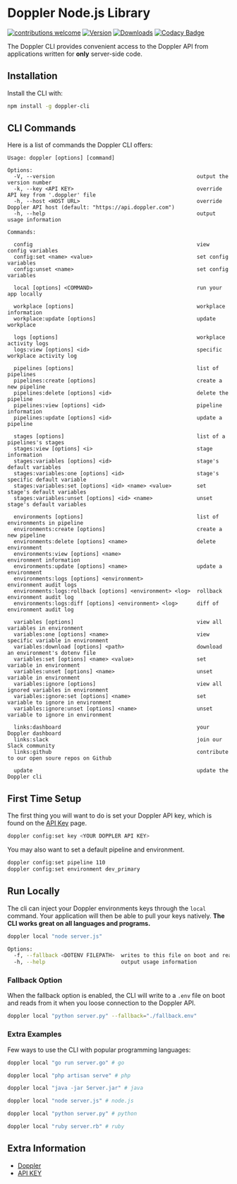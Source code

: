 # Doppler Node.js Library

[![contributions welcome](https://img.shields.io/badge/contributions-welcome-brightgreen.svg?style=flat)](https://github.com/DopplerHQ/cli)
[![Version](https://img.shields.io/npm/v/doppler-cli.svg)](https://www.npmjs.org/package/doppler-cli)
[![Downloads](https://img.shields.io/npm/dm/doppler-cli.svg)](https://www.npmjs.com/package/doppler-cli)
[![Codacy Badge](https://api.codacy.com/project/badge/Grade/fe58518fd26a49aaaf218a6d6838e5af)](https://www.codacy.com/app/Doppler/cli?utm_source=github.com&amp;utm_medium=referral&amp;utm_content=DopplerHQ/cli&amp;utm_campaign=Badge_Grade)

The Doppler CLI provides convenient access to the Doppler API from
applications written for **only** server-side code.

## Installation

Install the CLI with:

``` bash
npm install -g doppler-cli
```

## CLI Commands

Here is a list of commands the Doppler CLI offers:

```
Usage: doppler [options] [command]

Options:
  -V, --version                                             output the version number
  -k, --key <API KEY>                                       override API key from '.doppler' file
  -h, --host <HOST URL>                                     override Doppler API host (default: "https://api.doppler.com")
  -h, --help                                                output usage information

Commands:
  
  config                                                    view config variables
  config:set <name> <value>                                 set config variables
  config:unset <name>                                       set config variables
  
  local [options] <COMMAND>                                 run your app locally
  
  workplace [options]                                       workplace information
  workplace:update [options]                                update workplace
  
  logs [options]                                            workplace activity logs
  logs:view [options] <id>                                  specific workplace activity log
  
  pipelines [options]                                       list of pipelines
  pipelines:create [options]                                create a new pipeline
  pipelines:delete [options] <id>                           delete the pipeline
  pipelines:view [options] <id>                             pipeline information
  pipelines:update [options] <id>                           update a pipeline
  
  stages [options]                                          list of a pipelines's stages
  stages:view [options] <i>                                 stage information
  stages:variables [options] <id>                           stage's default variables
  stages:variables:one [options] <id>                       stage's specific default variable
  stages:variables:set [options] <id> <name> <value>        set stage's default variables
  stages:variables:unset [options] <id> <name>              unset stage's default variables
  
  environments [options]                                    list of environments in pipeline
  environments:create [options]                             create a new pipeline
  environments:delete [options] <name>                      delete environment
  environments:view [options] <name>                        environment information
  environments:update [options] <name>                      update a environment
  environments:logs [options] <environment>                 environment audit logs
  environments:logs:rollback [options] <environment> <log>  rollback environment audit log
  environments:logs:diff [options] <environment> <log>      diff of environment audit log
  
  variables [options]                                       view all variables in environment
  variables:one [options] <name>                            view specific variable in environment
  variables:download [options] <path>                       download an environment's dotenv file
  variables:set [options] <name> <value>                    set variable in environment
  variables:unset [options] <name>                          unset variable in environment
  variables:ignore [options]                                view all ignored variables in environment
  variables:ignore:set [options] <name>                     set variable to ignore in environment
  variables:ignore:unset [options] <name>                   unset variable to ignore in environment
  
  links:dashboard                                           your Doppler dashboard
  links:slack                                               join our Slack community
  links:github                                              contribute to our open soure repos on Github
  
  update                                                    update the Doppler cli
```


## First Time Setup

The first thing you will want to do is set your Doppler API key, which is found on the [API Key](https://doppler.com/workplace/api_key) page.

``` bash
doppler config:set key <YOUR DOPPLER API KEY>
```

You may also want to set a default pipeline and environment.

``` bash
doppler config:set pipeline 110
doppler config:set environment dev_primary
```

## Run Locally

The cli can inject your Doppler environments keys through the `local` command. Your
application will then be able to pull your keys natively. **The CLI works great on all
languages and programs.**

``` bash
doppler local "node server.js"

Options:
  -f, --fallback <DOTENV FILEPATH>  writes to this file on boot and reads from it when you loose connection to the Doppler API.
  -h, --help                        output usage information
``` 

### Fallback Option
When the fallback option is enabled, the CLI will write to a `.env` file on boot and reads from it when you loose connection to the Doppler API.

``` bash
doppler local "python server.py" --fallback="./fallback.env"
```

### Extra Examples
Few ways to use the CLI with popular programming languages:

``` bash
doppler local "go run server.go" # go

doppler local "php artisan serve" # php

doppler local "java -jar Server.jar" # java

doppler local "node server.js" # node.js

doppler local "python server.py" # python

doppler local "ruby server.rb" # ruby
```

## Extra Information

- [Doppler](https://doppler.com)
- [API KEY](https://doppler.com/workplace/api_key)
